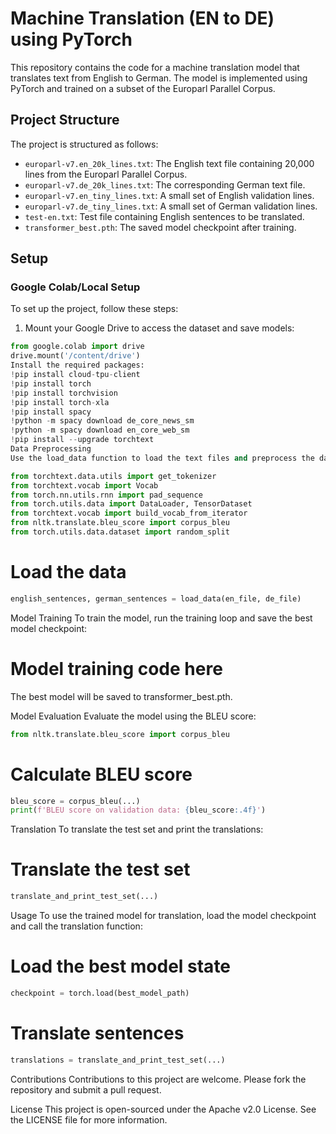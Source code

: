 # Machine Translation (EN to DE) using PyTorch
 
This repository contains the code for a machine translation model that translates text from English to German. The model is implemented using PyTorch and trained on a subset of the Europarl Parallel Corpus.

## Project Structure

The project is structured as follows:

- `europarl-v7.en_20k_lines.txt`: The English text file containing 20,000 lines from the Europarl Parallel Corpus.
- `europarl-v7.de_20k_lines.txt`: The corresponding German text file.
- `europarl-v7.en_tiny_lines.txt`: A small set of English validation lines.
- `europarl-v7.de_tiny_lines.txt`: A small set of German validation lines.
- `test-en.txt`: Test file containing English sentences to be translated.
- `transformer_best.pth`: The saved model checkpoint after training.

## Setup

### Google Colab/Local Setup

To set up the project, follow these steps:

1. Mount your Google Drive to access the dataset and save models:

```python
from google.colab import drive
drive.mount('/content/drive')
Install the required packages:
!pip install cloud-tpu-client
!pip install torch
!pip install torchvision
!pip install torch-xla
!pip install spacy
!python -m spacy download de_core_news_sm
!python -m spacy download en_core_web_sm
!pip install --upgrade torchtext
Data Preprocessing
Use the load_data function to load the text files and preprocess the data:

from torchtext.data.utils import get_tokenizer
from torchtext.vocab import Vocab
from torch.nn.utils.rnn import pad_sequence
from torch.utils.data import DataLoader, TensorDataset
from torchtext.vocab import build_vocab_from_iterator
from nltk.translate.bleu_score import corpus_bleu
from torch.utils.data.dataset import random_split
```


# Load the data
```python
english_sentences, german_sentences = load_data(en_file, de_file)
```
Model Training
To train the model, run the training loop and save the best model checkpoint:

# Model training code here
The best model will be saved to transformer_best.pth.

Model Evaluation
Evaluate the model using the BLEU score:
```python
from nltk.translate.bleu_score import corpus_bleu
```
# Calculate BLEU score
```python
bleu_score = corpus_bleu(...)
print(f'BLEU score on validation data: {bleu_score:.4f}')
```
Translation
To translate the test set and print the translations:

# Translate the test set
```python
translate_and_print_test_set(...)
```
Usage
To use the trained model for translation, load the model checkpoint and call the translation function:

# Load the best model state
```python
checkpoint = torch.load(best_model_path)
```
# Translate sentences
```python
translations = translate_and_print_test_set(...)
```

Contributions
Contributions to this project are welcome. Please fork the repository and submit a pull request.

License
This project is open-sourced under the Apache v2.0 License. See the LICENSE file for more information.

